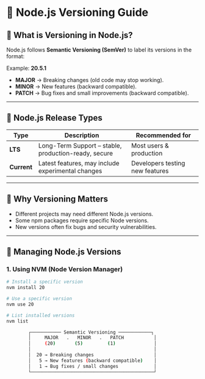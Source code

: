 # 📌 Node.js Versioning Guide

## 🔹 What is Versioning in Node.js?
Node.js follows **Semantic Versioning (SemVer)** to label its versions in the format:


Example: **20.5.1**
- **MAJOR** → Breaking changes (old code may stop working).
- **MINOR** → New features (backward compatible).
- **PATCH** → Bug fixes and small improvements (backward compatible).

---

## 🔹 Node.js Release Types

| Type       | Description                                           | Recommended for |
|------------|-------------------------------------------------------|-----------------|
| **LTS**    | Long-Term Support – stable, production-ready, secure  | Most users & production |
| **Current**| Latest features, may include experimental changes     | Developers testing new features |

---

## 🔹 Why Versioning Matters
- Different projects may need different Node.js versions.
- Some npm packages require specific Node versions.
- New versions often fix bugs and security vulnerabilities.

---

## 🔹 Managing Node.js Versions

### **1. Using NVM (Node Version Manager)**
```bash
# Install a specific version
nvm install 20

# Use a specific version
nvm use 20

# List installed versions
nvm list

        ┌─────────── Semantic Versioning ────────────┐
        │     MAJOR   .   MINOR   .   PATCH           │
        │     (20)       (5)         (1)              │
        │                                             │
        │  20 → Breaking changes                      │
        │   5 → New features (backward compatible)    │
        │   1 → Bug fixes / small changes             │
        └─────────────────────────────────────────────┘
